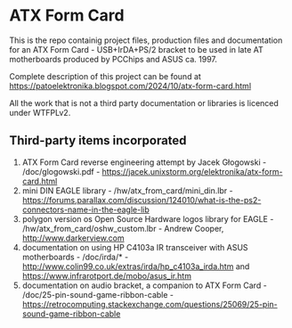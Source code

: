 ATX Form Card
=============

This is the repo containig project files, production files and documentation for an ATX Form Card - USB+IrDA+PS/2 bracket to be used in late AT motherboards produced by PCChips and ASUS ca. 1997.

Complete description of this project can be found at https://patoelektronika.blogspot.com/2024/10/atx-form-card.html

All the work that is not a third party documentation or libraries is licenced under WTFPLv2.

Third-party items incorporated
------------------------------

1. ATX Form Card reverse engineering attempt by Jacek Głogowski - /doc/glogowski.pdf - https://jacek.unixstorm.org/elektronika/atx-form-card.html
2. mini DIN EAGLE library - /hw/atx_from_card/mini_din.lbr - https://forums.parallax.com/discussion/124010/what-is-the-ps2-connectors-name-in-the-eagle-lib
3. polygon version os Open Source Hardware logos library for EAGLE - /hw/atx_from_card/oshw_custom.lbr - Andrew Cooper, http://www.darkerview.com
4. documentation on using HP C4103a IR transceiver with ASUS motherboards - /doc/irda/* - http://www.colin99.co.uk/extras/irda/hp_c4103a_irda.htm and https://www.infrarotport.de/mobo/asus_ir.htm
5. documentation on audio bracket, a companion to ATX Form Card - /doc/25-pin-sound-game-ribbon-cable - https://retrocomputing.stackexchange.com/questions/25069/25-pin-sound-game-ribbon-cable
